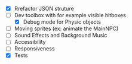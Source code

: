 * [x] Rrefactor JSON struture
* [ ] Dev toolbox with for example visible hitboxes
  * [x] Debug mode for Physic objects
* [ ] Moving sprites (ex: animate the MainNPC)
* [ ] Sound Effects and Background Music
* [ ] Accessibility
* [ ] Responsiveness
* [x] Tests
